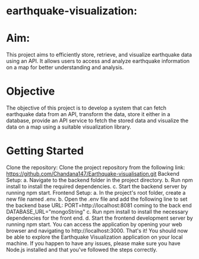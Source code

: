 # earthquake-visualization:
# Aim:
This project aims to efficiently store, retrieve, and visualize earthquake data using an API. It allows users to access and analyze earthquake information on a map for better understanding and analysis.

# Objective
The objective of this project is to develop a system that can fetch earthquake data from an API, transform the data, store it either in a database, provide an API service to fetch the stored data and visualize the data on a map using a suitable visualization library.

# Getting Started
Clone the repository: Clone the project repository from the following link: https://github.com/Chandana147/Earthquake-visualisation.git
Backend Setup: a. Navigate to the backend folder in the project directory. 
b. Run npm install to install the required dependencies. 
c. Start the backend server by running npm start.
Frontend Setup: a. In the project's root folder, create a new file named .env. 
b. Open the .env file and add the following line to set the backend base URL: PORT=http://localhost:8081  coming to the back end DATABASE_URL="mongoString"
c. Run npm install to install the necessary dependencies for the front end. 
d. Start the frontend development server by running npm start.
You can access the application by opening your web browser and navigating to http://localhost:3000.
That's it! You should now be able to explore the Earthquake Visualization application on your local machine. If you happen to have any issues, please make sure you have Node.js installed and that you've followed the steps correctly.
